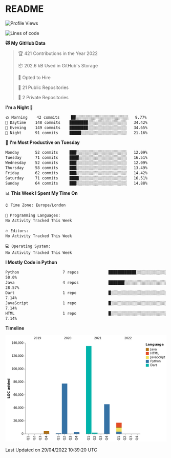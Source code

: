# README

<!--START_SECTION:waka-->
![Profile Views](http://img.shields.io/badge/Profile%20Views-16-blue)

![Lines of code](https://img.shields.io/badge/From%20Hello%20World%20I%27ve%20Written-284%20Thousand%20lines%20of%20code-blue)

**🐱 My GitHub Data** 

> 🏆 421 Contributions in the Year 2022
 > 
> 📦 202.6 kB Used in GitHub's Storage 
 > 
> 💼 Opted to Hire
 > 
> 📜 21 Public Repositories 
 > 
> 🔑 2 Private Repositories  
 > 
**I'm a Night 🦉** 

```text
🌞 Morning    42 commits     ██░░░░░░░░░░░░░░░░░░░░░░░   9.77% 
🌆 Daytime    148 commits    ████████░░░░░░░░░░░░░░░░░   34.42% 
🌃 Evening    149 commits    ████████░░░░░░░░░░░░░░░░░   34.65% 
🌙 Night      91 commits     █████░░░░░░░░░░░░░░░░░░░░   21.16%

```
📅 **I'm Most Productive on Tuesday** 

```text
Monday       52 commits     ███░░░░░░░░░░░░░░░░░░░░░░   12.09% 
Tuesday      71 commits     ████░░░░░░░░░░░░░░░░░░░░░   16.51% 
Wednesday    52 commits     ███░░░░░░░░░░░░░░░░░░░░░░   12.09% 
Thursday     58 commits     ███░░░░░░░░░░░░░░░░░░░░░░   13.49% 
Friday       62 commits     ███░░░░░░░░░░░░░░░░░░░░░░   14.42% 
Saturday     71 commits     ████░░░░░░░░░░░░░░░░░░░░░   16.51% 
Sunday       64 commits     ███░░░░░░░░░░░░░░░░░░░░░░   14.88%

```


📊 **This Week I Spent My Time On** 

```text
⌚︎ Time Zone: Europe/London

💬 Programming Languages: 
No Activity Tracked This Week

🔥 Editors: 
No Activity Tracked This Week

💻 Operating System: 
No Activity Tracked This Week

```

**I Mostly Code in Python** 

```text
Python                   7 repos             ████████████░░░░░░░░░░░░░   50.0% 
Java                     4 repos             ███████░░░░░░░░░░░░░░░░░░   28.57% 
Dart                     1 repo              █░░░░░░░░░░░░░░░░░░░░░░░░   7.14% 
JavaScript               1 repo              █░░░░░░░░░░░░░░░░░░░░░░░░   7.14% 
HTML                     1 repo              █░░░░░░░░░░░░░░░░░░░░░░░░   7.14%

```


**Timeline**

![Chart not found](https://raw.githubusercontent.com/XeonHis/XeonHis/main/charts/bar_graph.png) 


 Last Updated on 29/04/2022 10:39:20 UTC
<!--END_SECTION:waka-->
